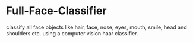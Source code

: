 # Full-Face-Classifier
classify all face objects like hair, face, nose, eyes, mouth, smile, head and shoulders etc. using a computer vision haar classifier.
